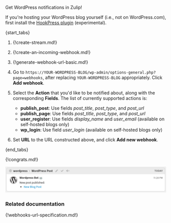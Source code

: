 Get WordPress notifications in Zulip!

If you're hosting your WordPress blog yourself (i.e., not on WordPress.com),
first install the
[HookPress plugin](https://wordpress.org/plugins/hookpress/) (experimental).

{start_tabs}

1. {!create-stream.md!}

1. {!create-an-incoming-webhook.md!}

1. {!generate-webhook-url-basic.md!}

1. Go to
   `https://YOUR-WORDPRESS-BLOG/wp-admin/options-general.php?page=webhooks`,
   after replacing `YOUR-WORDPRESS-BLOG` appropriately. Click **Add webhook**.

1. Select the **Action** that you'd like to be notified about, along with
   the corresponding **Fields**. The list of currently supported actions is:

    * **publish_post**: Use fields *post_title*, *post_type*, and *post_url*
    * **publish_page**: Use fields *post_title*, *post_type*, and *post_url*
    * **user_register**: Use fields *display_name* and *user_email* (available on self-hosted blogs only)
    * **wp_login**: Use field *user_login* (available on self-hosted blogs only)

1. Set **URL** to the URL constructed above, and click **Add new webhook**.

{end_tabs}

{!congrats.md!}

![](/static/images/integrations/wordpress/wordpress_post_created.png)

### Related documentation

{!webhooks-url-specification.md!}
